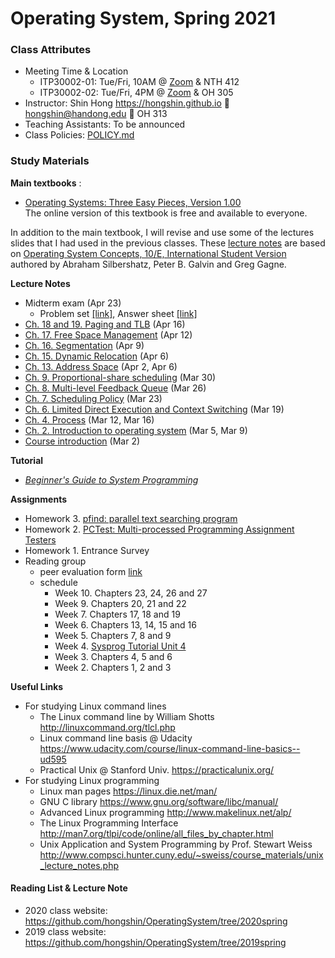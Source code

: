 # Operating System, Spring 2021

### Class Attributes ###
* Meeting Time & Location
  * ITP30002-01: Tue/Fri, 10AM @ [Zoom](https://handong.zoom.us/my/hongshin) & NTH 412
  * ITP30002-02: Tue/Fri, 4PM @ [Zoom](https://handong.zoom.us/my/hongshin) & OH 305
* Instructor: Shin Hong https://hongshin.github.io :e-mail: hongshin@handong.edu :door: OH 313
* Teaching Assistants: To be announced
* Class Policies: [POLICY.md](https://github.com/hongshin/OperatingSystem/blob/master/POLICY.md)

### Study Materials ###

**Main textbooks** :
* [Operating Systems: Three Easy Pieces, Version 1.00](http://pages.cs.wisc.edu/~remzi/OSTEP/)  
  The online version of this textbook is free and available to everyone.

In addition to the main textbook, I will revise and use some of the lectures slides that I had used in the previous classes. These [lecture notes](https://github.com/hongshin/OperatingSystem/tree/2020spring) are based on [Operating System Concepts, 10/E, International Student Version](http://www.kyobobook.co.kr/product/detailViewEng.laf?ejkGb=ENG&mallGb=ENG&barcode=9781119586166) authored by Abraham Silbershatz, Peter B. Galvin and Greg Gagne. 

**Lecture Notes**
 - Midterm exam (Apr 23)
    * Problem set [\[link\]](exam/midterm+problems.pdf), Answer sheet [\[link\]](exam/midterm+answersheet.pdf)
 - [Ch. 18 and 19. Paging and TLB](https://github.com/hongshin/OperatingSystem/blob/master/notes/ch18%2B19-paging.pdf) (Apr 16)
 - [Ch. 17. Free Space Management](https://github.com/hongshin/OperatingSystem/blob/master/notes/ch16%2B17-segmentation.pdf) (Apr 12)
 - [Ch. 16. Segmentation](https://github.com/hongshin/OperatingSystem/blob/master/notes/ch16%2B17-segmentation.pdf) (Apr 9)
 - [Ch. 15. Dynamic Relocation](https://github.com/hongshin/OperatingSystem/blob/master/notes/ch13%2B15-vm.pdf) (Apr 6)
 - [Ch. 13. Address Space](https://github.com/hongshin/OperatingSystem/blob/master/notes/ch13%2B15-vm.pdf) (Apr 2, Apr 6)
 - [Ch. 9. Proportional-share scheduling](http://github.com/hongshin/OperatingSystem/blob/master/notes/ch9-proportional.pdf) (Mar 30) 
 - [Ch. 8. Multi-level Feedback Queue](http://github.com/hongshin/OperatingSystem/blob/master/notes/ch8-mlfq.pdf) (Mar 26) 
 - [Ch. 7. Scheduling Policy](http://github.com/hongshin/OperatingSystem/blob/master/notes/scheduling.pdf) (Mar 23) 
 - [Ch. 6. Limited Direct Execution and Context Switching](http://github.com/hongshin/OperatingSystem/blob/master/notes/ch6-syscall.pdf) (Mar 19)
 - [Ch. 4. Process](http://github.com/hongshin/OperatingSystem/blob/master/notes/ch4-process.pdf) (Mar 12, Mar 16)
 - [Ch. 2. Introduction to operating system](http://github.com/hongshin/OperatingSystem/blob/master/notes/ch2-introduction.pdf) (Mar 5, Mar 9)
 - [Course introduction](http://github.com/hongshin/OperatingSystem/blob/master/notes/course+intro.pdf) (Mar 2)

 **Tutorial** 
  - [*Beginner's Guide to System Programming*](https://sites.google.com/handong.edu/system-programming)

**Assignments**
 - Homework 3. [pfind: parallel text searching program](http://github.com/hongshin/OperatingSystem/blob/master/assignments/homework3.pdf)
 - Homework 2. [PCTest: Multi-processed Programming Assignment Testers](http://github.com/hongshin/OperatingSystem/blob/master/assignments/homework2.pdf)
 - Homework 1. Entrance Survey
 - Reading group 
   * peer evaluation form [link](https://github.com/hongshin/OperatingSystem/blob/master/assignments/peer%2Bevaluation.xlsx)
   * schedule
       - Week 10. Chapters 23, 24, 26 and 27
       - Week 9. Chapters 20, 21 and 22
       - Week 7. Chapters 17, 18 and 19
       - Week 6. Chapters 13, 14, 15 and 16
       - Week 5. Chapters 7, 8 and 9
       - Week 4. [Sysprog Tutorial Unit 4](https://sites.google.com/handong.edu/system-programming/unit-4-inter-process-communication)
       - Week 3. Chapters 4, 5 and 6
       - Week 2. Chapters 1, 2 and 3
       

**Useful Links**
- For studying Linux command lines
  - The Linux command line by William Shotts http://linuxcommand.org/tlcl.php
  - Linux command line basis @ Udacity https://www.udacity.com/course/linux-command-line-basics--ud595
  - Practical Unix @ Stanford Univ. https://practicalunix.org/
- For studying Linux programming
  - Linux man pages https://linux.die.net/man/
  - GNU C library https://www.gnu.org/software/libc/manual/
  - Advanced Linux programming http://www.makelinux.net/alp/
  - The Linux Programming Interface http://man7.org/tlpi/code/online/all_files_by_chapter.html
  - Unix Application and System Programming by Prof. Stewart Weiss  http://www.compsci.hunter.cuny.edu/~sweiss/course_materials/unix_lecture_notes.php

#### Reading List & Lecture Note 
* 2020 class website: https://github.com/hongshin/OperatingSystem/tree/2020spring
* 2019 class website: https://github.com/hongshin/OperatingSystem/tree/2019spring





